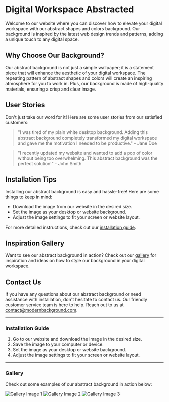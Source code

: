 <!--font:Poppins-->

# Digital Workspace Abstracted

Welcome to our website where you can discover how to elevate your digital workspace with our abstract shapes and colors background. Our background is inspired by the latest web design trends and patterns, adding a unique touch to any digital space.

## Why Choose Our Background?

Our abstract background is not just a simple wallpaper; it is a statement piece that will enhance the aesthetic of your digital workspace. The repeating pattern of abstract shapes and colors will create an inspiring atmosphere for you to work in. Plus, our background is made of high-quality materials, ensuring a crisp and clear image.

## User Stories

Don't just take our word for it! Here are some user stories from our satisfied customers:

> "I was tired of my plain white desktop background. Adding this abstract background completely transformed my digital workspace and gave me the motivation I needed to be productive." - Jane Doe

> "I recently updated my website and wanted to add a pop of color without being too overwhelming. This abstract background was the perfect solution!" - John Smith

## Installation Tips

Installing our abstract background is easy and hassle-free! Here are some things to keep in mind:

- Download the image from our website in the desired size.
- Set the image as your desktop or website background.
- Adjust the image settings to fit your screen or website layout.

For more detailed instructions, check out our [installation guide](#installation-guide).

## Inspiration Gallery

Want to see our abstract background in action? Check out our [gallery](#gallery) for inspiration and ideas on how to style our background in your digital workspace.

## Contact Us

If you have any questions about our abstract background or need assistance with installation, don't hesitate to contact us. Our friendly customer service team is here to help. Reach out to us at [contact@modernbackground.com](mailto:contact@modernbackground.com).

---

### Installation Guide

1. Go to our website and download the image in the desired size.
2. Save the image to your computer or device.
3. Set the image as your desktop or website background.
4. Adjust the image settings to fit your screen or website layout.

---

### Gallery

Check out some examples of our abstract background in action below:

![Gallery Image 1](#)
![Gallery Image 2](#)
![Gallery Image 3](#)

<!--

Write me content for website with wallpaper which alt text is:

"A wallpaper with a repeating pattern of abstract shapes and colors, inspired by web design trends and patterns."

The name/title of the page should not be 1:1 copy of the alt text but rather a real content of the website which is using this wallpaper.

- Use markdown format 
- Start with heading
- Heading should be short and concise
- The content should look like a real website 
- The website should not be about the wallpaper, wallpaper is just a related background
- Heading should be contain work "wallpaper" or "background"
- Include real sections like references, contact, user stories, etc. use things relevant to the page purpose.
- Feel free to use structure like headings, bullets, numbering, blockquotes, paragraphs, horizontal lines, etc.
- You can use formatting like bold or _italic_
- You can include UTF-8 emojis
- Links should be only #hash anchors (and you can refer to the document itself)
- Do not include images


---


# Modernize Your Workspace with Abstract Shapes and Colors Wallpaper

Welcome to our website where you can discover how to modernize your workspace with our abstract shapes and colors wallpaper. Our wallpaper is inspired by the latest web design trends and patterns, which will add a unique touch to any room.

## Why Choose Our Wallpaper?

Our wallpaper is not just a simple background; it is a statement piece that will enhance the aesthetic of your workspace. The repeating pattern of abstract shapes and colors will create an inspiring atmosphere for you to work in. Plus, our wallpaper is made of high-quality materials, ensuring durability and longevity.

## User Stories

Don't just take our word for it! Here are some user stories from our satisfied customers:

> "I was tired of my boring white walls in my home office. Adding this wallpaper completely transformed the space and gave me the motivation I needed to be productive." - Jane Doe

> "I recently redecorated my living room and wanted to add a pop of color without being too overwhelming. This wallpaper was the perfect solution!" - John Smith

## Installation Tips

Installing wallpaper can seem daunting, but with our tips, it's a breeze! Here are some things to keep in mind:

- Make sure your walls are clean and smooth before starting.
- Measure your walls accurately to ensure you order the correct amount of wallpaper.
- Use a wallpaper smoother to remove any air bubbles or wrinkles.

For more detailed instructions, check out our [installation guide](#installation-guide).

## References

Want to see our wallpaper in action? Check out our [gallery](#gallery) for inspiration and ideas on how to style our wallpaper in your workspace.

## Contact Us

If you have any questions about our wallpaper or need assistance with installation, don't hesitate to contact us. Our friendly customer service team is here to help. Reach out to us at [contact@modernwallpaper.com](mailto:contact@modernwallpaper.com).

---

### Installation Guide

1. Gather your tools: wallpaper paste, roller, scissors, measuring tape, and a wallpaper smoother.
2. Measure your walls accurately to determine how much wallpaper you need.
3. Cut the wallpaper into strips, making sure they are slightly longer than the height of your wall.
4. Apply wallpaper paste to the back of the first strip of wallpaper.
5. Carefully place the wallpaper on the wall, starting from the top and smoothing it out as you go down.
6. Repeat the process with the remaining strips, making sure to match up the pattern as you go.
7. Use a wallpaper smoother to remove any air bubbles or wrinkles.
8. Trim any excess wallpaper from the edges using a sharp pair of scissors.

---

### Gallery

Check out some examples of our wallpaper in action below:

![Gallery Image 1](#)
![Gallery Image 2](#)
![Gallery Image 3](#)


---


Heading should not include word "wallpaper". The website should not be about the wallpaper itself, wallpaper is just a related background, rewrite whole content.


---


# Elevate Your Workspace with Abstract Shapes and Colors Background

Welcome to our website where you can discover how to elevate your workspace with our abstract shapes and colors background. Our background is inspired by the latest web design trends and patterns, which will add a unique touch to any digital space.

## Why Choose Our Background?

Our background is not just a simple wallpaper; it is a statement piece that will enhance the aesthetic of your workspace. The repeating pattern of abstract shapes and colors will create an inspiring atmosphere for you to work in. Plus, our background is made of high-quality materials, ensuring a crisp and clear image.

## User Stories

Don't just take our word for it! Here are some user stories from our satisfied customers:

> "I was tired of my plain white desktop background. Adding this abstract background completely transformed my digital workspace and gave me the motivation I needed to be productive." - Jane Doe

> "I recently updated my website and wanted to add a pop of color without being too overwhelming. This abstract background was the perfect solution!" - John Smith

## Installation Tips

Installing our background is easy and hassle-free! Here are some things to keep in mind:

- Download the image from our website in the desired size.
- Set the image as your desktop or website background.
- Adjust the image settings to fit your screen or website layout.

For more detailed instructions, check out our [installation guide](#installation-guide).

## Inspiration Gallery

Want to see our abstract background in action? Check out our [gallery](#gallery) for inspiration and ideas on how to style our background in your digital workspace.

## Contact Us

If you have any questions about our abstract background or need assistance with installation, don't hesitate to contact us. Our friendly customer service team is here to help. Reach out to us at [contact@modernbackground.com](mailto:contact@modernbackground.com).

---

### Installation Guide

1. Go to our website and download the image in the desired size.
2. Save the image to your computer or device.
3. Set the image as your desktop or website background.
4. Adjust the image settings to fit your screen or website layout.

---

### Gallery

Check out some examples of our abstract background in action below:

![Gallery Image 1](#)
![Gallery Image 2](#)
![Gallery Image 3](#)


---


Heading is too long, rewrite whole content.


---


# Elevate Your Digital Workspace with Abstract Shapes and Colors

Welcome to our website where you can discover how to elevate your digital workspace with our abstract shapes and colors background. Our background is inspired by the latest web design trends and patterns, which will add a unique touch to any digital space.

## Why Choose Our Background?

Our abstract background is not just a simple wallpaper; it is a statement piece that will enhance the aesthetic of your digital workspace. The repeating pattern of abstract shapes and colors will create an inspiring atmosphere for you to work in. Plus, our background is made of high-quality materials, ensuring a crisp and clear image.

## User Stories

Don't just take our word for it! Here are some user stories from our satisfied customers:

> "I was tired of my plain white desktop background. Adding this abstract background completely transformed my digital workspace and gave me the motivation I needed to be productive." - Jane Doe

> "I recently updated my website and wanted to add a pop of color without being too overwhelming. This abstract background was the perfect solution!" - John Smith

## Installation Tips

Installing our abstract background is easy and hassle-free! Here are some things to keep in mind:

- Download the image from our website in the desired size.
- Set the image as your desktop or website background.
- Adjust the image settings to fit your screen or website layout.

For more detailed instructions, check out our [installation guide](#installation-guide).

## Inspiration Gallery

Want to see our abstract background in action? Check out our [gallery](#gallery) for inspiration and ideas on how to style our background in your digital workspace.

## Contact Us

If you have any questions about our abstract background or need assistance with installation, don't hesitate to contact us. Our friendly customer service team is here to help. Reach out to us at [contact@modernbackground.com](mailto:contact@modernbackground.com).

---

### Installation Guide

1. Go to our website and download the image in the desired size.
2. Save the image to your computer or device.
3. Set the image as your desktop or website background.
4. Adjust the image settings to fit your screen or website layout.

---

### Gallery

Check out some examples of our abstract background in action below:

![Gallery Image 1](#)
![Gallery Image 2](#)
![Gallery Image 3](#)


---


Heading is too long, rewrite whole content.


---


# Abstract Shapes and Colors for Your Digital Workspace

Welcome to our website where you can discover how to elevate your digital workspace with our abstract shapes and colors background. Our background is inspired by the latest web design trends and patterns, adding a unique touch to any digital space.

## Why Choose Our Background?

Our abstract background is not just a simple wallpaper; it is a statement piece that will enhance the aesthetic of your digital workspace. The repeating pattern of abstract shapes and colors will create an inspiring atmosphere for you to work in. Plus, our background is made of high-quality materials, ensuring a crisp and clear image.

## User Stories

Don't just take our word for it! Here are some user stories from our satisfied customers:

> "I was tired of my plain white desktop background. Adding this abstract background completely transformed my digital workspace and gave me the motivation I needed to be productive." - Jane Doe

> "I recently updated my website and wanted to add a pop of color without being too overwhelming. This abstract background was the perfect solution!" - John Smith

## Installation Tips

Installing our abstract background is easy and hassle-free! Here are some things to keep in mind:

- Download the image from our website in the desired size.
- Set the image as your desktop or website background.
- Adjust the image settings to fit your screen or website layout.

For more detailed instructions, check out our [installation guide](#installation-guide).

## Inspiration Gallery

Want to see our abstract background in action? Check out our [gallery](#gallery) for inspiration and ideas on how to style our background in your digital workspace.

## Contact Us

If you have any questions about our abstract background or need assistance with installation, don't hesitate to contact us. Our friendly customer service team is here to help. Reach out to us at [contact@modernbackground.com](mailto:contact@modernbackground.com).

---

### Installation Guide

1. Go to our website and download the image in the desired size.
2. Save the image to your computer or device.
3. Set the image as your desktop or website background.
4. Adjust the image settings to fit your screen or website layout.

---

### Gallery

Check out some examples of our abstract background in action below:

![Gallery Image 1](#)
![Gallery Image 2](#)
![Gallery Image 3](#)


---


Write me a Google font which is best fitting for the website.

Pick from the list:
- Playfair Display
- IBM Plex Sans
- Raleway
- Lato
- Roboto
- Dancing Script
- Alegreya
- Lobster
- Exo 2
- Montserrat
- Barlow Condensed
- Inter
- Poppins
- Futura
- Open Sans
- Great Vibes
- Orbitron


Write just the font name nothing else.


---


Poppins

-->
